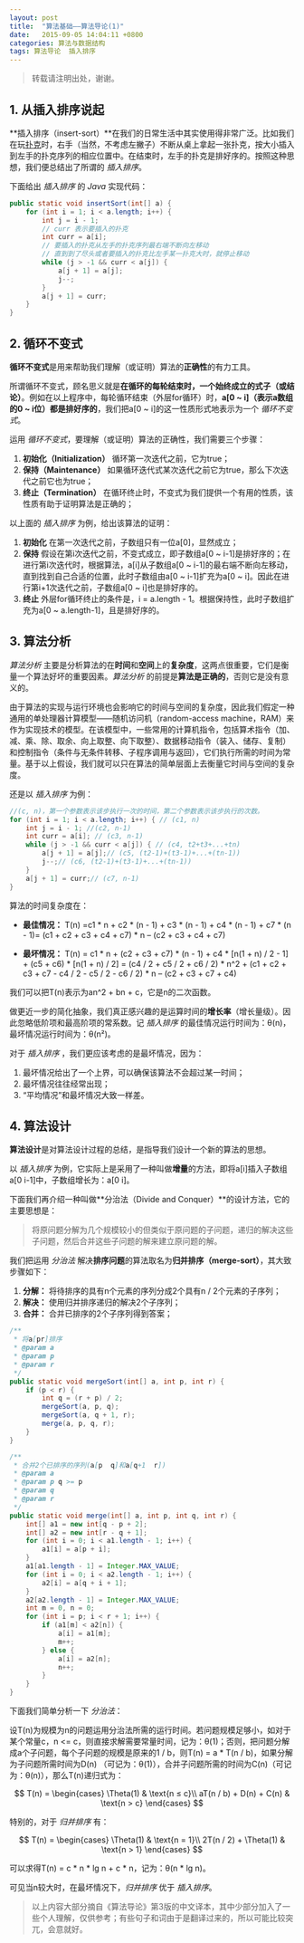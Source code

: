 ```yaml
---
layout: post
title:  "算法基础——算法导论(1)"
date:   2015-09-05 14:04:11 +0800
categories: 算法与数据结构
tags: 算法导论  插入排序
---
```


> 转载请注明出处，谢谢。

## 1. 从插入排序说起

**插入排序（insert-sort）**在我们的日常生活中其实使用得非常广泛。比如我们在玩[扑克](http://baike.baidu.com/link?url=Cft-o6VBj8vG0xNkdHp_Buk0vbSygqqWBQxr-Lbk99Tu7b6-0wY7T1Lt9qFWr9b4baDagZOx5RpptDNApDKNg0jXDzUqezHwpZT8do4X4gW)时，右手（当然，不考虑左撇子）不断从桌上拿起一张扑克，按大小插入到左手的扑克序列的相应位置中。在结束时，左手的扑克是排好序的。按照这种思想，我们便总结出了所谓的 *插入排序*。

下面给出 *插入排序* 的 *Java* 实现代码：

```Java
public static void insertSort(int[] a) {
    for (int i = 1; i < a.length; i++) {
        int j = i - 1;
        // curr 表示要插入的扑克
        int curr = a[i];
        // 要插入的扑克从左手的扑克序列最右端不断向左移动
        // 直到到了尽头或者要插入的扑克比左手某一扑克大时，就停止移动
        while (j > -1 && curr < a[j]) {
            a[j + 1] = a[j];
            j--;
        }
        a[j + 1] = curr;
    }
}
```

## 2. 循环不变式

**循环不变式**是用来帮助我们理解（或证明）算法的**正确性**的有力工具。

所谓循环不变式，顾名思义就是**在循环的每轮结束时，一个始终成立的式子（或结论）**。例如在以上程序中，每轮循环结束（外层for循环）时，**a[0 ~ i]（表示a数组的0 ~ i位）都是排好序的**，我们把a[0 ~ i]的这一性质形式地表示为一个 *循环不变式*。

运用 *循环不变式*，要理解（或证明）算法的正确性，我们需要三个步骤：

1. **初始化（Initialization）**
	循环第一次迭代之前，它为true；
2. **保持（Maintenance）**
	如果循环迭代式某次迭代之前它为true，那么下次迭代之前它也为true；
3. **终止（Termination）**
	在循环终止时，不变式为我们提供一个有用的性质，该性质有助于证明算法是正确的；

以上面的 *插入排序* 为例，给出该算法的证明：

1. **初始化**
	在第一次迭代之前，子数组只有一位a[0]，显然成立；
2. **保持**
	假设在第i次迭代之前，不变式成立，即子数组a[0 ~ i-1]是排好序的；在进行第i次迭代时，根据算法，a[i]从子数组a[0 ~ i-1]的最右端不断向左移动，直到找到自己合适的位置，此时子数组由a[0 ~ i-1]扩充为a[0 ~ i]。因此在进行第i+1次迭代之前，子数组a[0 ~ i]也是排好序的。
3. **终止**
	外层for循环终止的条件是，i = a.length - 1。根据保持性，此时子数组扩充为a[0 ~ a.length-1]，且是排好序的。

## 3. 算法分析

*算法分析* 主要是分析算法的在**时间**和**空间**上的**复杂度**，这两点很重要，它们是衡量一个算法好坏的重要因素。*算法分析* 的前提是**算法是正确的**，否则它是没有意义的。

由于算法的实现与运行环境也会影响它的时间与空间的复杂度，因此我们假定一种通用的单处理器计算模型——随机访问机（random-access machine，RAM）来作为实现技术的模型。在该模型中，一些常用的计算机指令，包括算术指令（加、减、乘、除、取余、向上取整、向下取整）、数据移动指令（装入、储存、复制）和控制指令（条件与无条件转移、子程序调用与返回），它们执行所需的时间为常量。基于以上假设，我们就可以只在算法的简单层面上去衡量它时间与空间的复杂度。

还是以 *插入排序* 为例：

```Java
//(c, n)，第一个参数表示该步执行一次的时间，第二个参数表示该步执行的次数。
for (int i = 1; i < a.length; i++) { // (c1, n)
    int j = i - 1; //(c2, n-1)
    int curr = a[i]; // (c3, n-1)
    while (j > -1 && curr < a[j]) { // (c4, t2+t3+...+tn)
        a[j + 1] = a[j];// (c5, (t2-1)+(t3-1)+...+(tn-1))
        j--;// (c6, (t2-1)+(t3-1)+...+(tn-1))
    }
    a[j + 1] = curr;// (c7, n-1)
}
```

算法的时间复杂度在：

- **最佳情况：** T(n) =c1 \* n  + c2 \* (n - 1) + c3 \* (n - 1) + c4 \* (n - 1) + c7 * (n - 1)= (c1 + c2 + c3 + c4 + c7) * n – (c2 + c3 + c4 + c7)

- **最坏情况：** T(n) = c1 \* n + (c2 + c3 + c7) \* (n - 1) + c4 \* [n(1 + n) / 2 - 1] + (c5 + c6) \* [n(1 + n) / 2] = (c4 / 2 + c5 / 2 + c6 / 2) \* n^2 + (c1 + c2 + c3 + c7 - c4 / 2 - c5 / 2 - c6 / 2) \* n – (c2 + c3 + c7 + c4)

我们可以把T(n)表示为an^2 + bn + c，它是n的二次函数。

做更近一步的简化抽象，我们真正感兴趣的是运算时间的**增长率**（增长量级）。因此忽略低阶项和最高阶项的常系数。记 *插入排序* 的最佳情况运行时间为：θ(n)，最坏情况运行时间为：θ(n²)。

对于 *插入排序* ，我们更应该考虑的是最坏情况，因为：

1. 最坏情况给出了一个上界，可以确保该算法不会超过某一时间；
2. 最坏情况往往经常出现；
3. “平均情况”和最坏情况大致一样差。

## 4. 算法设计

**算法设计**是对算法设计过程的总结，是指导我们设计一个新的算法的思想。

以 *插入排序* 为例，它实际上是采用了一种叫做**增量**的方法，即将a[i]插入子数组a[0  i-1]中，子数组增长为：a[0  i]。

下面我们再介绍一种叫做**分治法（Divide and Conquer）**的设计方法，它的主要思想是：

> 将原问题分解为几个规模较小的但类似于原问题的子问题，递归的解决这些子问题，然后合并这些子问题的解来建立原问题的解。

我们把运用 *分治法* 解决**排序问题**的算法取名为**归并排序（merge-sort）**，其大致步骤如下：

1. **分解：** 将待排序的具有n个元素的序列分成2个具有n / 2个元素的子序列；
2. **解决：** 使用归并排序递归的解决2个子序列；
3. **合并：** 合并已排序的2个子序列得到答案；

```Java
/**
 * 将a[pr]排序
 * @param a
 * @param p
 * @param r
 */
public static void mergeSort(int[] a, int p, int r) {
    if (p < r) {
        int q = (r + p) / 2;
        mergeSort(a, p, q);
        mergeSort(a, q + 1, r);
        merge(a, p, q, r);
    }
}

/**
 * 合并2个已排序的序列(a[p  q]和a[q+1  r])
 * @param a
 * @param p q >= p
 * @param q
 * @param r
 */
public static void merge(int[] a, int p, int q, int r) {
    int[] a1 = new int[q - p + 2];
    int[] a2 = new int[r - q + 1];
    for (int i = 0; i < a1.length - 1; i++) {
        a1[i] = a[p + i];
    }
    a1[a1.length - 1] = Integer.MAX_VALUE;
    for (int i = 0; i < a2.length - 1; i++) {
        a2[i] = a[q + i + 1];
    }
    a2[a2.length - 1] = Integer.MAX_VALUE;
    int m = 0, n = 0;
    for (int i = p; i < r + 1; i++) {
        if (a1[m] < a2[n]) {
            a[i] = a1[m];
            m++;
        } else {
            a[i] = a2[n];
            n++;
        }
    }
}
```

下面我们简单分析一下 *分治法*：

设T(n)为规模为n的问题运用分治法所需的运行时间。若问题规模足够小，如对于某个常量c，n <= c，则直接求解需要常量时间，记为：θ(1)；否则，把问题分解成a个子问题，每个子问题的规模是原来的1 / b，则T(n) = a * T(n / b)，如果分解为子问题所需时间为D(n) （可记为：θ(1)），合并子问题所需的时间为C(n)（可记为：θ(n)），那么T(n)递归式为：

$$
T(n) =
\begin{cases}
\Theta(1) & \text{n ≤ c}\\
aT(n / b) + D(n) + C(n) & \text{n > c}
\end{cases}
$$

特别的，对于 *归并排序* 有：

$$
T(n) =
\begin{cases}
\Theta(1) & \text{n = 1}\\
2T(n / 2) + \Theta(1) & \text{n > 1}
\end{cases}
$$

可以求得T(n) = c \* n \* lg n + c \* n，记为：θ(n * lg n)。

可见当n较大时，在最坏情况下，*归并排序* 优于 *插入排序*。

> 以上内容大部分摘自《算法导论》第3版的中文译本，其中少部分加入了一些个人理解，仅供参考；有些句子和词由于是翻译过来的，所以可能比较突兀，会意就好。
